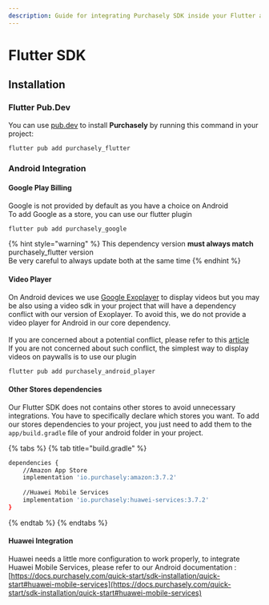 ```yaml
---
description: Guide for integrating Purchasely SDK inside your Flutter application
---
```


# Flutter SDK

## Installation

### **Flutter Pub.Dev**

You can use [pub.dev](https://pub.dev/packages/purchasely\_flutter/install) to install **Purchasely** by running this command in your project:

```bash
flutter pub add purchasely_flutter
```

### Android Integration

#### Google Play Billing

Google is not provided by default as you have a choice on Android\
To add Google as a store, you can use our flutter plugin

```bash
flutter pub add purchasely_google
```

{% hint style="warning" %}
This dependency version **must always match** purchasely\_flutter version\
Be very careful to always update both at the same time
{% endhint %}

#### Video Player

On Android devices we use [Google Exoplayer](https://github.com/google/ExoPlayer) to display videos but you may be also using a video sdk in your project that will have a dependency conflict with our version of Exoplayer. To avoid this, we do not provide a video player for Android in our core dependency.\
\
If you are concerned about a potential conflict, please refer to this [article](https://help.purchasely.io/en/articles/5963004-displaying-a-video-on-android-devices)\
If you are not concerned about such conflict, the simplest way to display videos on paywalls is to use our plugin

```bash
flutter pub add purchasely_android_player
```

#### Other Stores dependencies

Our Flutter SDK does not contains other stores to avoid unnecessary integrations. You have to specifically declare which stores you want. To add our stores dependencies to your project, you just need to add them to the `app/build.gradle` file of your android folder in your project.

{% tabs %}
{% tab title="build.gradle" %}
```bash
dependencies {
    //Amazon App Store
    implementation 'io.purchasely:amazon:3.7.2'
    
    //Huawei Mobile Services
    implementation 'io.purchasely:huawei-services:3.7.2'
}
```
{% endtab %}
{% endtabs %}

#### Huawei Integration

Huawei needs a little more configuration to work properly, to integrate Huawei Mobile Services, please refer to our Android documentation : [https://docs.purchasely.com/quick-start/sdk-installation/quick-start#huawei-mobile-services](https://docs.purchasely.com/quick-start/sdk-installation/quick-start#huawei-mobile-services)

